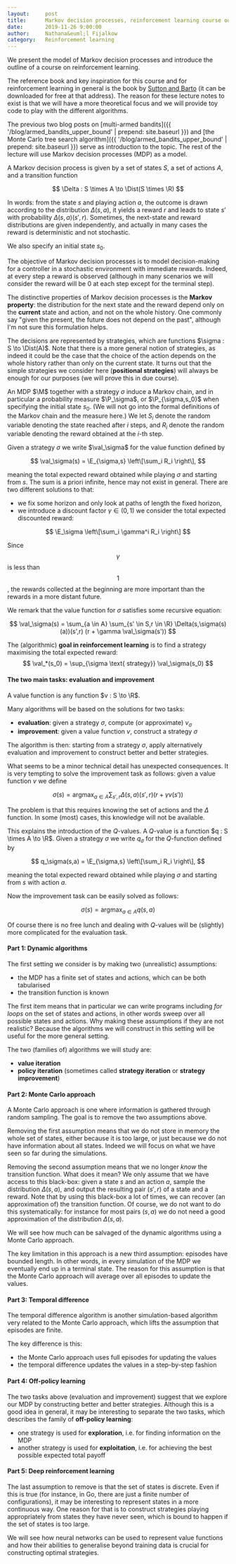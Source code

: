 ```yaml
---
layout:     post
title:      Markov decision processes, reinforcement learning course outline
date:       2019-11-26 9:00:00
author:     Nathana&euml;l Fijalkow
category:   Reinforcement learning
---
```


<script type="text/x-mathjax-config">
MathJax.Hub.Config({
  TeX: {
    Macros: {
      R: "{\\mathbb{R}}",
      Q: "{\\mathbb{Q}}",
      N: "{\\mathbb{N}}",
      Z: "{\\mathbb{Z}}",
      M: "{\\mathcal{M}}",
      A: "{\\mathcal{A}}",
      B: "{\\mathcal{B}}",
      E: "{\\mathbb{E}}",
      P: "{\\mathbb{P}}",
      val: "{\\text{val}}",
      Dist: "{\\mathcal{D}}",
    }
  }
});
</script>

<p class="intro"><span class="dropcap">W</span>e present the model of Markov decision processes and introduce the outline of a course on reinforcement learning.</p>

The reference book and key inspiration for this course and for reinforcement learning in general is the book by [Sutton and Barto](http://incompleteideas.net/book/the-book.html) (it can be downloaded for free at that address).
The reason for these lecture notes to exist is that we will have a more theoretical focus and we will provide toy code to play with the different algorithms.

The previous two blog posts on [multi-armed bandits]({{ '/blog/armed_bandits_upper_bound' | prepend: site.baseurl }}) and [the Monte Carlo tree search algorithm]({{ '/blog/armed_bandits_upper_bound' | prepend: site.baseurl }}) serve as introduction to the topic. The rest of the lecture will use Markov decision processes (MDP) as a model.

A Markov decision process is given by a set of states $S$, a set of actions $A$, and a transition function

$$
\Delta : S \times A \to \Dist(S \times \R)
$$

In words: from the state $s$ and playing action $a$, the outcome is drawn according to the distribution $\Delta(s,a)$, it yields a reward $r$ and leads to state $s'$ with probability $\Delta(s,a)(s',r)$.
Sometimes, the next-state and reward distributions are given independently, and actually in many cases the reward is deterministic and not stochastic.

We also specify an initial state $s_0$.

The objective of Markov decision processes is to model decision-making for a controller in a stochastic environment with immediate rewards.
Indeed, at every step a reward is observed (although in many scenarios we will consider the reward will be $0$ at each step except for the terminal step).

The distinctive properties of Markov decision processes is the **Markov property**: the distribution for the next state and the reward depend only on the **current** state and action, and not on the whole history. One commonly say "given the present, the future does not depend on the past", although I'm not sure this formulation helps.

The decisions are represented by strategies, which are functions $\sigma : S \to \Dist(A)$.
Note that there is a more general notion of strategies, as indeed it could be the case that the choice of the action depends on the whole history rather than only on the current state.
It turns out that the simple strategies we consider here (**positional strategies**) will always be enough for our purposes (we will prove this in due course).

An MDP $\M$ together with a strategy $\sigma$ induce a Markov chain, and in particular a probability measure $\P_\sigma$, or $\P_{\sigma,s_0}$ when specifying the initial state $s_0$.
(We will not go into the formal definitions of the Markov chain and the measure here.)
We let $S_i$ denote the random variable denoting the state reached after $i$ steps, and $R_i$ denote the random variable denoting the reward obtained at the $i$-th step. 

Given a strategy $\sigma$ we write $\val_\sigma$ for the value function defined by

$$
\val_\sigma(s) = \E_{\sigma,s} \left\[\sum_i R_i \right\],
$$

meaning the total expected reward obtained while playing $\sigma$ and starting from $s$.
The sum is a priori infinite, hence may not exist in general. 
There are two different solutions to that: 
* we fix some horizon and only look at paths of length the fixed horizon,
* we introduce a discount factor $\gamma \in (0,1)$ we consider the total expected discounted reward:

$$
\E_\sigma \left\[\sum_i \gamma^i R_i \right\]
$$

Since $$\gamma$$ is less than $$1$$, the rewards collected at the beginning are more important than the rewards in a more distant future.

We remark that the value function for $\sigma$ satisfies some recursive equation:

$$
\val_\sigma(s) = \sum_{a \in A} \sum_{s' \in S,r \in \R} \Delta(s,\sigma(s)(a))(s',r) (r + \gamma \val_\sigma(s'))
$$

The (algorithmic) **goal in reinforcement learning** is to find a strategy maximising the total expected reward:
$$
\val_*(s_0) = \sup_{\sigma \text{ strategy}} \val_\sigma(s_0)
$$

#### The two main tasks: evaluation and improvement

A value function is any function $v : S \to \R$.

Many algorithms will be based on the solutions for two tasks:
* **evaluation**: given a strategy $\sigma$, compute (or approximate) $v_\sigma$
* **improvement**: given a value function $v$, construct a strategy $\sigma$

The algorithm is then: starting from a strategy $\sigma$, apply alternatively evaluation and improvement to construct better and better strategies.

What seems to be a minor technical detail has unexpected consequences.
It is very tempting to solve the improvement task as follows: 
given a value function $v$ we define 

$$
\sigma(s) = \text{argmax}_{a \in A} \sum_{s',r} \Delta(s,a)(s',r) (r + \gamma v(s'))
$$

The problem is that this requires knowing the set of actions and the $\Delta$ function.
In some (most) cases, this knowledge will not be available.

This explains the introduction of the $Q$-values.
A $Q$-value is a function $q : S \times A \to \R$.
Given a strategy $\sigma$ we write $q_\sigma$ for the $Q$-function defined by

$$
q_\sigma(s,a) = \E_{\sigma,s} \left\[\sum_i R_i \right\],
$$

meaning the total expected reward obtained while playing $\sigma$ and starting from $s$ with action $a$.

Now the improvement task can be easily solved as follows:

$$
\sigma(s) = \text{argmax}_{a \in A} q(s,a)
$$

Of course there is no free lunch and dealing with $Q$-values will be (slightly) more complicated for the evaluation task.

#### Part 1: Dynamic algorithms 

The first setting we consider is by making two (unrealistic) assumptions:
* the MDP has a finite set of states and actions, which can be both tabularised
* the transition function is known

The first item means that in particular we can write programs including *for loops* on the set of states and actions,
in other words sweep over all possible states and actions.
Why making these assumptions if they are not realistic? 
Because the algorithms we will construct in this setting will be useful for the more general setting.

The two (families of) algorithms we will study are:
* **value iteration**
* **policy iteration** (sometimes called **strategy iteration** or **strategy improvement**)

#### Part 2: Monte Carlo approach

A Monte Carlo approach is one where information is gathered through random sampling.
The goal is to remove the two assumptions above.

Removing the first assumption means that we do not store in memory the whole set of states, either because it is too large, 
or just because we do not have information about all states. 
Indeed we will focus on what we have seen so far during the simulations.

Removing the second assumption means that we no longer *know* the transition function. What does it mean?
We only assume that we have access to this black-box: given a state $s$ and an action $a$, sample the distribution $\Delta(s,a)$, and output the resulting pair $(s',r)$ of a state and a reward.
Note that by using this black-box a lot of times, we can recover (an approximation of) the transition function.
Of course, we do not want to do this systematically: for instance for most pairs $(s,a)$ we do not need a good approximation of the distribution $\Delta(s,a)$.

We will see how much can be salvaged of the dynamic algorithms using a Monte Carlo approach.

The key limitation in this approach is a new third assumption: episodes have bounded length.
In other words, in every simulation of the MDP we eventually end up in a terminal state.
The reason for this assumption is that the Monte Carlo approach will average over all episodes to update the values.

#### Part 3: Temporal difference

The temporal difference algorithm is another simulation-based algorithm very related to the Monte Carlo approach,
which lifts the assumption that episodes are finite.

The key difference is this:
* the Monte Carlo approach uses full episodes for updating the values
* the temporal difference updates the values in a step-by-step fashion

#### Part 4: Off-policy learning

The two tasks above (evaluation and improvement) suggest that we explore our MDP by constructing better and better strategies.
Although this is a good idea in general, it may be interesting to separate the two tasks, which describes the family of **off-policy learning**:
* one strategy is used for **exploration**, i.e. for finding information on the MDP
* another strategy is used for **exploitation**, i.e. for achieving the best possible expected total payoff

#### Part 5: Deep reinforcement learning

The last assumption to remove is that the set of states is discrete. 
Even if this is true (for instance, in Go, there are just a finite number of configurations), it may be interesting to represent states in a more continuous way.
One reason for that is to construct strategies playing appropriately from states they have never seen, which is bound to happen if the set of states is too large.

We will see how neural networks can be used to represent value functions and how their abilities to generalise beyond training data is crucial for constructing optimal strategies.


